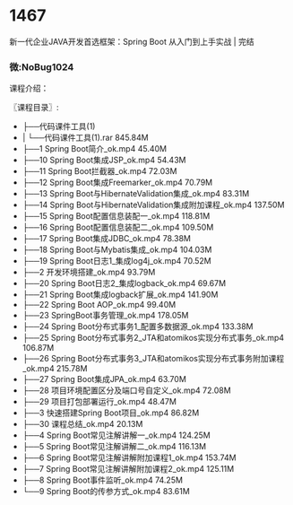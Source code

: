 # 1467
新一代企业JAVA开发首选框架：Spring Boot 从入门到上手实战 | 完结
### 微:NoBug1024 


课程介绍：

〖课程目录〗:     

- ├──代码课件工具(1)  
- |   └──代码课件工具(1).rar  845.84M
- ├──1 Spring Boot简介_ok.mp4  45.40M
- ├──10 Spring Boot集成JSP_ok.mp4  54.43M
- ├──11 Spring Boot拦截器_ok.mp4  72.03M
- ├──12 Spring Boot集成Freemarker_ok.mp4  70.79M
- ├──13 Spring Boot与HibernateValidation集成_ok.mp4  83.31M
- ├──14 Spring Boot与HibernateValidation集成附加课程_ok.mp4  137.50M
- ├──15 Spring Boot配置信息装配一_ok.mp4  118.81M
- ├──16 Spring Boot配置信息装配二_ok.mp4  109.50M
- ├──17 Spring Boot集成JDBC_ok.mp4  78.38M
- ├──18 Spring Boot与Mybatis集成_ok.mp4  104.03M
- ├──19 Spring Boot日志1_集成log4j_ok.mp4  70.52M
- ├──2 开发环境搭建_ok.mp4  93.79M
- ├──20 Spring Boot日志2_集成logback_ok.mp4  69.67M
- ├──21 Spring Boot集成logback扩展_ok.mp4  141.90M
- ├──22 Spring Boot AOP_ok.mp4  99.40M
- ├──23 SpringBoot事务管理_ok.mp4  178.05M
- ├──24 Spring Boot分布式事务1_配置多数据源_ok.mp4  133.38M
- ├──25 Spring Boot分布式事务2_JTA和atomikos实现分布式事务_ok.mp4  106.87M
- ├──26 Spring Boot分布式事务3_JTA和atomikos实现分布式事务附加课程_ok.mp4  215.78M
- ├──27 Spring Boot集成JPA_ok.mp4  63.70M
- ├──28 项目环境配置区分及端口号自定义_ok.mp4  72.08M
- ├──29 项目打包部署运行_ok.mp4  48.47M
- ├──3 快速搭建Spring Boot项目_ok.mp4  86.82M
- ├──30 课程总结_ok.mp4  20.13M
- ├──4 Spring Boot常见注解讲解一_ok.mp4  124.25M
- ├──5 Spring Boot常见注解讲解二_ok.mp4  116.13M
- ├──6 Spring Boot常见注解讲解附加课程1_ok.mp4  153.74M
- ├──7 Spring Boot常见注解讲解附加课程2_ok.mp4  125.11M
- ├──8 Spring Boot事件监听_ok.mp4  74.25M
- └──9 Spring Boot的传参方式_ok.mp4  83.61M
